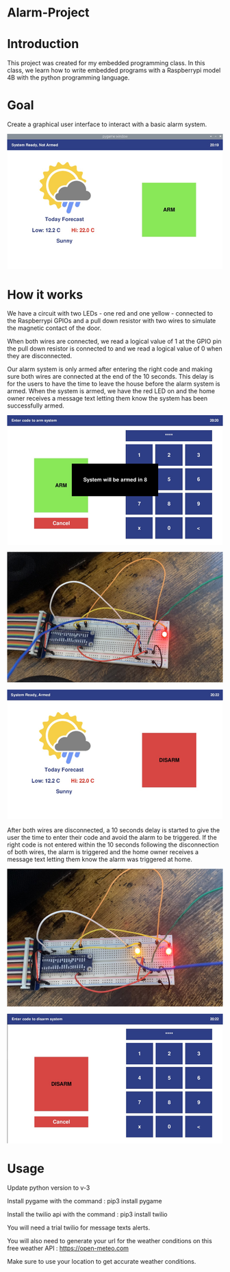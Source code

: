 # Alarm-Project

# Introduction

This project was created for my embedded programming class. In this class, we learn how to write embedded programs with a Raspberrypi model 4B with the python programming language.

# Goal

Create a graphical user interface to interact with a basic alarm system.

![My Image](img/home-screen-unarmed.jpeg)

# How it works

We have a circuit with two LEDs - one red and one yellow - connected to the Raspberrypi GPIOs and a pull down resistor with two wires to simulate the magnetic contact of the door.

When both wires are connected, we read a logical value of 1 at the GPIO pin the pull down resistor is connected to and we read a logical value of 0 when they are disconnected.

Our alarm system is only armed after entering the right code and making sure both wires are connected at the end of the 10 seconds. This delay is for the users to have the time to leave the house before the alarm system is armed. When the system is armed, we have the red LED on and the home owner receives a message text letting them know the system has been successfully armed.

![My Image](img/arming-system.jpeg)

![My Image](img/system-armed.jpeg)

![My Image](img/home-screen-armed.jpeg)

After both wires are disconnected, a 10 seconds delay is started to give the user the time to enter their code and avoid the alarm to be triggered. If the right code is not entered within the 10 seconds following the disconnection of both wires, the alarm is triggered and the home owner receives a message text letting them know the alarm was triggered at home.

![My Image](img/alarm-triggered.jpeg)

![My Image](img/keypadscreen-armed.jpeg)

# Usage

Update python version to v-3

Install pygame with the command : pip3 install pygame

Install the twilio api with the command : pip3 install twilio

You will need a trial twilio for message texts alerts.

You will also need to generate your url for the weather conditions on this free weather API : https://open-meteo.com

Make sure to use your location to get accurate weather conditions.
